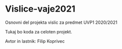 # Vislice-vaje2021

Osnovni del projekta vislic za predmet UVP1 2020/2021

Tukaj bo koda za celoten projekt.

Avtor in lastnik:
Filip Koprivec
